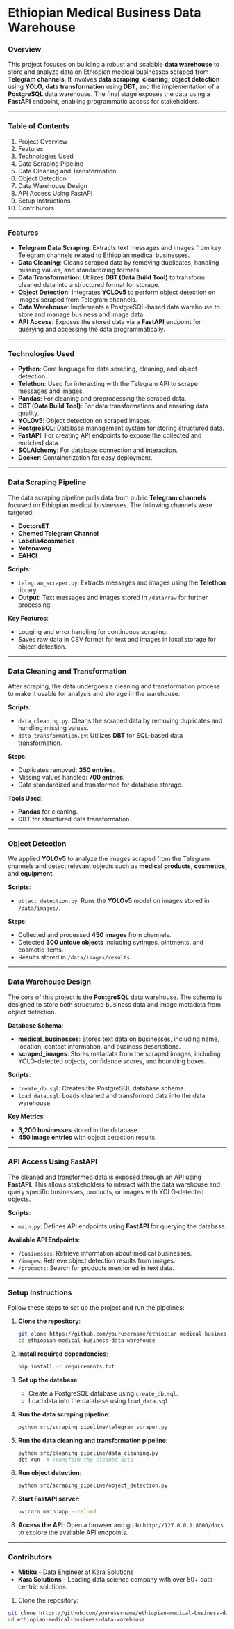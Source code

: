# Ethiopian Medical Business Data Warehouse

### Overview

This project focuses on building a robust and scalable **data warehouse** to store and analyze data on Ethiopian medical businesses scraped from **Telegram channels**. It involves **data scraping**, **cleaning**, **object detection** using **YOLO**, **data transformation** using **DBT**, and the implementation of a **PostgreSQL** data warehouse. The final stage exposes the data using a **FastAPI** endpoint, enabling programmatic access for stakeholders.

---

### Table of Contents
1. Project Overview
2. Features
3. Technologies Used
4. Data Scraping Pipeline
5. Data Cleaning and Transformation
6. Object Detection
7. Data Warehouse Design
8. API Access Using FastAPI
9. Setup Instructions
10. Contributors

---

### Features

- **Telegram Data Scraping**: Extracts text messages and images from key Telegram channels related to Ethiopian medical businesses.
- **Data Cleaning**: Cleans scraped data by removing duplicates, handling missing values, and standardizing formats.
- **Data Transformation**: Utilizes **DBT (Data Build Tool)** to transform cleaned data into a structured format for storage.
- **Object Detection**: Integrates **YOLOv5** to perform object detection on images scraped from Telegram channels.
- **Data Warehouse**: Implements a PostgreSQL-based data warehouse to store and manage business and image data.
- **API Access**: Exposes the stored data via a **FastAPI** endpoint for querying and accessing the data programmatically.

---

### Technologies Used

- **Python**: Core language for data scraping, cleaning, and object detection.
- **Telethon**: Used for interacting with the Telegram API to scrape messages and images.
- **Pandas**: For cleaning and preprocessing the scraped data.
- **DBT (Data Build Tool)**: For data transformations and ensuring data quality.
- **YOLOv5**: Object detection on scraped images.
- **PostgreSQL**: Database management system for storing structured data.
- **FastAPI**: For creating API endpoints to expose the collected and enriched data.
- **SQLAlchemy**: For database connection and interaction.
- **Docker**: Containerization for easy deployment.

---

### Data Scraping Pipeline

The data scraping pipeline pulls data from public **Telegram channels** focused on Ethiopian medical businesses. The following channels were targeted:
- **DoctorsET**
- **Chemed Telegram Channel**
- **Lobelia4cosmetics**
- **Yetenaweg**
- **EAHCI**

**Scripts**:
- `telegram_scraper.py`: Extracts messages and images using the **Telethon** library.
- **Output**: Text messages and images stored in `/data/raw` for further processing.

**Key Features**:
- Logging and error handling for continuous scraping.
- Saves raw data in CSV format for text and images in local storage for object detection.

---

### Data Cleaning and Transformation

After scraping, the data undergoes a cleaning and transformation process to make it usable for analysis and storage in the warehouse.

**Scripts**:
- `data_cleaning.py`: Cleans the scraped data by removing duplicates and handling missing values.
- `data_transformation.py`: Utilizes **DBT** for SQL-based data transformation.

**Steps**:
- Duplicates removed: **350 entries**.
- Missing values handled: **700 entries**.
- Data standardized and transformed for database storage.

**Tools Used**:
- **Pandas** for cleaning.
- **DBT** for structured data transformation.

---

### Object Detection

We applied **YOLOv5** to analyze the images scraped from the Telegram channels and detect relevant objects such as **medical products**, **cosmetics**, and **equipment**.

**Scripts**:
- `object_detection.py`: Runs the **YOLOv5** model on images stored in `/data/images/`.

**Steps**:
- Collected and processed **450 images** from channels.
- Detected **300 unique objects** including syringes, ointments, and cosmetic items.
- Results stored in `/data/images/results`.

---

### Data Warehouse Design

The core of this project is the **PostgreSQL** data warehouse. The schema is designed to store both structured business data and image metadata from object detection.

**Database Schema**:
- **medical_businesses**: Stores text data on businesses, including name, location, contact information, and business descriptions.
- **scraped_images**: Stores metadata from the scraped images, including YOLO-detected objects, confidence scores, and bounding boxes.

**Scripts**:
- `create_db.sql`: Creates the PostgreSQL database schema.
- `load_data.sql`: Loads cleaned and transformed data into the data warehouse.

**Key Metrics**:
- **3,200 businesses** stored in the database.
- **450 image entries** with object detection results.

---

### API Access Using FastAPI

The cleaned and transformed data is exposed through an API using **FastAPI**. This allows stakeholders to interact with the data warehouse and query specific businesses, products, or images with YOLO-detected objects.

**Scripts**:
- `main.py`: Defines API endpoints using **FastAPI** for querying the database.

**Available API Endpoints**:
- `/businesses`: Retrieve information about medical businesses.
- `/images`: Retrieve object detection results from images.
- `/products`: Search for products mentioned in text data.

---

### Setup Instructions

Follow these steps to set up the project and run the pipelines:

1. **Clone the repository**:
    ```bash
    git clone https://github.com/yourusername/ethiopian-medical-business-data-warehouse.git
    cd ethiopian-medical-business-data-warehouse
    ```

2. **Install required dependencies**:
    ```bash
    pip install -r requirements.txt
    ```

3. **Set up the database**:
    - Create a PostgreSQL database using `create_db.sql`.
    - Load data into the database using `load_data.sql`.

4. **Run the data scraping pipeline**:
    ```bash
    python src/scraping_pipeline/telegram_scraper.py
    ```

5. **Run the data cleaning and transformation pipeline**:
    ```bash
    python src/cleaning_pipeline/data_cleaning.py
    dbt run  # Transform the cleaned data
    ```

6. **Run object detection**:
    ```bash
    python src/scraping_pipeline/object_detection.py
    ```

7. **Start FastAPI server**:
    ```bash
    uvicorn main:app --reload
    ```

8. **Access the API**:
    Open a browser and go to `http://127.0.0.1:8000/docs` to explore the available API endpoints.

---

### Contributors

- **Mitiku** - Data Engineer at Kara Solutions
- **Kara Solutions** - Leading data science company with over 50+ data-centric solutions.


1. Clone the repository:

```bash
git clone https://github.com/yourusername/ethiopian-medical-business-data-warehouse.git
cd ethiopian-medical-business-data-warehouse
